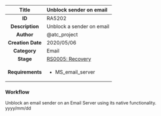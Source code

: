 | Title                       | Unblock sender on email         |
|:---------------------------:|:--------------------|
| **ID**                      | RA5202            |
| **Description**             | Unblock a sender on email   |
| **Author**                  | @atc_project        |
| **Creation Date**           | 2020/05/06 |
| **Category**                | Email      |
| **Stage**                   |[RS0005: Recovery](../Response_Stages/RS0005.md)| 
| **Requirements** |<ul><li>MS_email_server</li></ul>|

### Workflow

Unblock an email sender on an Email Server using its native functionality.  
yyyy/mm/dd